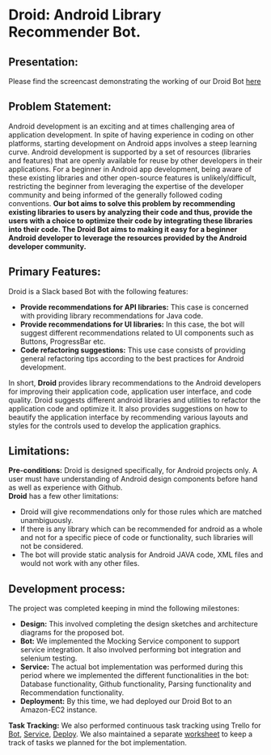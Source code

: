 
# Droid: Android Library Recommender Bot.

## Presentation:

Please find the screencast demonstrating the working of our Droid Bot [here](https://www.youtube.com/watch?v=5jV6bEREovA)


## Problem Statement:  
Android development is an exciting and at times challenging area of application development. In spite of having experience in coding on other platforms, starting development on Android apps involves a steep learning curve. Android development is supported by a set of resources (libraries and features) that are openly available for reuse by other developers in their applications. For a beginner in Android app development, being aware of these existing libraries and other open-source features is unlikely/difficult, restricting the beginner from leveraging the expertise of the developer community and being informed of the generally followed coding conventions. **Our bot aims to solve this problem by recommending existing libraries to users by analyzing their code and thus, provide the users with a choice to optimize their code by integrating these libraries into their code. The Droid Bot aims to making it easy for a beginner Android developer to leverage the resources provided by the Android developer community.** 


## Primary Features:
Droid is a Slack based Bot with the following features:  
* **Provide recommendations for API libraries:** This case is concerned with providing library recommendations for Java code.  
* **Provide recommendations for UI libraries:** In this case, the bot will suggest different recommendations related to UI components such as Buttons, ProgressBar etc.   
* **Code refactoring suggestions:** This use case consists of providing general refactoring tips according to the best practices for Android development.  

In short, **Droid** provides library recommendations to the Android developers for improving their application code, application user interface, and code quality. Droid suggests different android libraries and utilities to refactor the application code and optimize it. It also provides suggestions on how to beautify the application interface by recommending various layouts and styles for the controls used to develop the application graphics.


## Limitations:
**Pre-conditions:** Droid is designed specifically, for Android projects only. A user must have understanding of Android design components before hand as well as experience with Github.  
**Droid** has a few other limitations:  
* Droid  will give recommendations only for those rules which are matched unambiguously.  
* If there is any library which can be recommended for android as a whole and not for a specific piece of code or functionality, such libraries will not be considered.  
*  The bot will provide static analysis for Android JAVA code, XML files and would not work with any other files.


## Development process:

The project was completed keeping in mind the following milestones:  
* **Design:**  This involved completing the design sketches and architecture diagrams for the proposed bot.  
* **Bot:** We implemented the Mocking Service component to support service integration. It also involved performing bot integration and selenium testing.  
* **Service:**  The actual bot implementation was performed during this period where we implemented the different functionalities in the bot: Database functionality, Github functionality, Parsing functionality and Recommendation functionality.  
* **Deployment:** By this time, we had deployed our Droid Bot to an Amazon-EC2 instance.    


**Task Tracking:**  We also performed continuous task tracking using Trello for [Bot](https://trello.com/b/TOCZ77rb/android-recommender), [Service](https://trello.com/b/QfvJ0xst/service-milestone), [Deploy](https://trello.com/b/4s99IqfE/deploy-milestone). We also maintained a separate [worksheet](https://github.ncsu.edu/uparikh/CSC-510-Bot-Controller/blob/master/Worksheet.md) to keep a track of tasks we planned for the bot implementation.  
